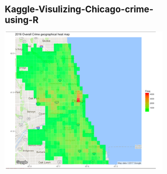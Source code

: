 # Kaggle-Visulizing-Chicago-crime-using-R

![False Color Geographical Heatmap- chicago crime](/geographical%20graph%20with%20false%20color%20heat%20map.png)
